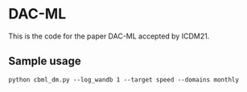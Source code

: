 # DAC-ML
This is the code for the paper DAC-ML accepted by ICDM21.

## Sample usage
```
python cbml_dm.py --log_wandb 1 --target speed --domains monthly
```
